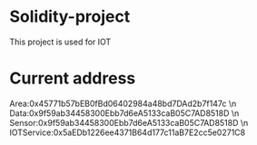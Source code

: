 # Solidity-project

This project is used for IOT

# Current address
Area:0x45771b57bEB0fBd06402984a48bd7DAd2b7f147c \n
Data:0x9f59ab34458300Ebb7d6eA5133caB05C7AD8518D \n
Sensor:0x9f59ab34458300Ebb7d6eA5133caB05C7AD8518D \n
IOTService:0x5aEDb1226ee4371B64d177c11aB7E2cc5e0271C8
